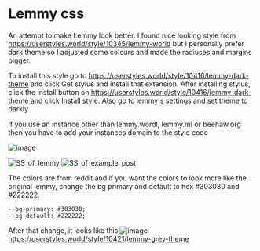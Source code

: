 # Lemmy css

An attempt to make Lemmy look better. I found nice looking style from https://userstyles.world/style/10345/lemmy-world but I personally prefer dark theme so I adjusted some colours and made the radiuses and margins bigger.

To install this style go to https://userstyles.world/style/10416/lemmy-dark-theme and click Get stylus and install that extension. After installing stylus, click the install button on https://userstyles.world/style/10416/lemmy-dark-theme and click Install style. Also go to lemmy's settings and set theme to darkly

If you use an instance other than lemmy.wordl, lemmy.ml or beehaw.org then you have to add your instances domain to the style code

![image](https://github.com/VILPAUTOEE/Lemmy_css/assets/90846118/ea0e387a-5640-4981-ae13-4ea47be01006)

![SS_of_lemmy](https://github.com/VILPAUTOEE/Lemmy_css/assets/90846118/fa44740b-1803-4552-b8f8-b9c4e9bf87e3)
![SS_of_example_post](https://github.com/VILPAUTOEE/Lemmy_css/assets/90846118/759710a9-c3cd-465f-9c78-34cff936db08)

The colors are from reddit and if you want the colors to look more like the original lemmy, change the bg primary and default to hex #303030 and #222222.
```
--bg-primary: #303030;
--bg-default: #222222;
```

After that change, it looks like this ![image](https://github.com/VILPAUTOEE/Lemmy_css/assets/90846118/f6ab8906-86ce-498e-95d7-28b535f9a4da)
https://userstyles.world/style/10421/lemmy-grey-theme

